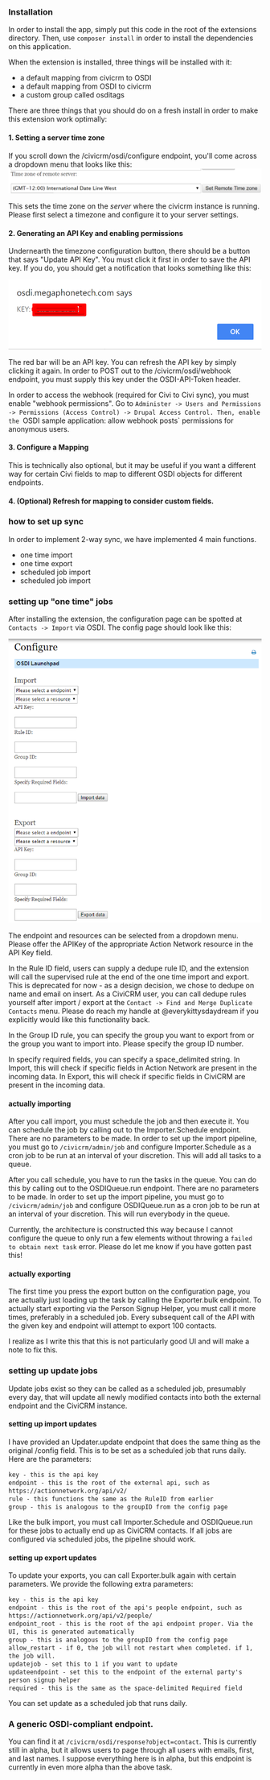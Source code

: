 ### Installation

In order to install the app, simply put this code in the root of the extensions directory. Then, use `composer install` in order to install the dependencies on this application.

When the extension is installed, three things will be installed with it:

- a default mapping from civicrm to OSDI
- a default mapping from OSDI to civicrm
- a custom group called osditags

There are three things that you should do on a fresh install in order to make this extension work optimally:

#### 1. Setting a server time zone

If you scroll down the /civicrm/osdi/configure endpoint, you'll come across a dropdown menu that looks like this:
![timezone config image](https://raw.githubusercontent.com/4ndygu/civicrm_osdi/master/civicrm_timezone_config.png)

This sets the time zone on the *server* where the civicrm instance is running. Please first select a timezone and configure it to your server settings.

#### 2. Generating an API Key and enabling permissions

Undernearth the timezone configuration button, there should be a button that says "Update API Key". You must click it first in order to save the API key. If you do, you should get a notification that looks something like this:

![button config image](https://raw.githubusercontent.com/4ndygu/civicrm_osdi/master/civicrm_key_response.png)

The red bar will be an API key. You can refresh the API key by simply clicking it again. In order to POST out to the /civicrm/osdi/webhook endpoint, you must supply this key under the OSDI-API-Token header.

In order to access the webhook (required for Civi to Civi sync), you must enable "webhook permissions". Go to `Administer -> Users and Permissions -> Permissions (Access Control) -> Drupal Access Control. Then, enable the `OSDI sample application: allow webhook posts` permissions for anonymous users.

#### 3. Configure a Mapping

This is technically also optional, but it may be useful if you want a different way for certain Civi fields to map to different OSDI objects for different endpoints. 

#### 4. (Optional) Refresh for mapping to consider custom fields.

### how to set up sync

In order to implement 2-way sync, we have implemented 4 main functions.

- one time import 
- one time export 
- scheduled job import
- scheduled job import

### setting up "one time" jobs

After installing the extension, the configuration page can be spotted at `Contacts -> Import` via OSDI. The config page should look like this:

![config image](https://raw.githubusercontent.com/4ndygu/civicrm_osdi/master/civicrm_osdi_configure.png "config image")

The endpoint and resources can be selected from a dropdown menu. Please offer the APIKey of the appropriate Action Network resource in the API Key field. 

In the Rule ID field, users can supply a dedupe rule ID, and the extension will call the supervised rule at the end of the one time import and export. This is deprecated for now - as a design decision, we chose to dedupe on name and email on insert. As a CiviCRM user, you can call dedupe rules yourself after import / export at the `Contact -> Find and Merge Duplicate Contacts` menu. Please do reach my handle at @everykittysdaydream if you explicitly would like this functionality back. 

In the Group ID rule, you can specify the group you want to export from or the group you want to import into. Please specify the group ID number.

In specify required fields, you can specify a space_delimited string. In Import, this will check if specific fields in Action Network are present in the incoming data. In Export, this will check if specific fields in CiviCRM are present in the incoming data.

#### actually importing

After you call import, you must schedule the job and then execute it. You can schedule the job by calling out to the Importer.Schedule endpoint. There are no parameters to be made. In order to set up the import pipeline, you must go to `/civicrm/admin/job` and configure Importer.Schedule as a cron job to be run at an interval of your discretion. This will add all tasks to a queue.

After you call schedule, you have to run the tasks in the queue. You can do this by calling out to the OSDIQueue.run endpoint. There are no parameters to be made. In order to set up the import pipeline, you must go to `/civicrm/admin/job` and configure OSDIQueue.run as a cron job to be run at an interval of your discretion. This will run everybody in the queue.

Currently, the architecture is constructed this way because I cannot configure the queue to only run a few elements without throwing a `failed to obtain next task` error. Please do let me know if you have gotten past this!

#### actually exporting 

The first time you press the export button on the configuration page, you are 
actually just loading up the task by calling the Exporter.bulk endpoint. To 
actually start exporting via the Person Signup Helper, you must call it more 
times, preferably in a scheduled job. Every subsequent call of the API with the
given key and endpoint will attempt to export 100 contacts. 

I realize as I write this that this is not particularly good UI and will make a 
note to fix this.

### setting up update jobs

Update jobs exist so they can be called as a scheduled job, presumably every 
day, that will update all newly modified contacts into both the external 
endpoint and the CiviCRM instance. 

#### setting up import updates

I have provided an Updater.update endpoint that does the same thing as the 
original /config field. This is to be set as a scheduled job that runs daily. 
Here are the parameters:

    key - this is the api key
    endpoint - this is the root of the external api, such as https://actionnetwork.org/api/v2/
    rule - this functions the same as the RuleID from earlier
    group - this is analogous to the groupID from the config page

Like the bulk import, you must call Importer.Schedule and OSDIQueue.run for 
these jobs to actually end up as CiviCRM contacts. If all jobs are configured 
via scheduled jobs, the pipeline should work.

#### setting up export updates

To update your exports, you can call Exporter.bulk again with certain 
parameters. We provide the following extra parameters:

    key - this is the api key
    endpoint - this is the root of the api's people endpoint, such as https://actionnetwork.org/api/v2/people/
    endpoint_root - this is the root of the api endpoint proper. Via the UI, this is generated automatically
    group - this is analogous to the groupID from the config page
    allow_restart - if 0, the job will not restart when completed. if 1, the job will.
    updatejob - set this to 1 if you want to update
    updateendpoint - set this to the endpoint of the external party's person signup helper
    required - this is the same as the space-delimited Required field 

You can set update as a scheduled job that runs daily.

### A generic OSDI-compliant endpoint.

You can find it at `/civicrm/osdi/response?object=contact`. This is currently 
still in alpha, but it allows users to page through all users with emails, 
first, and last names. I suppose everything here is in alpha, but this endpoint 
is currently in even more alpha than the above task.